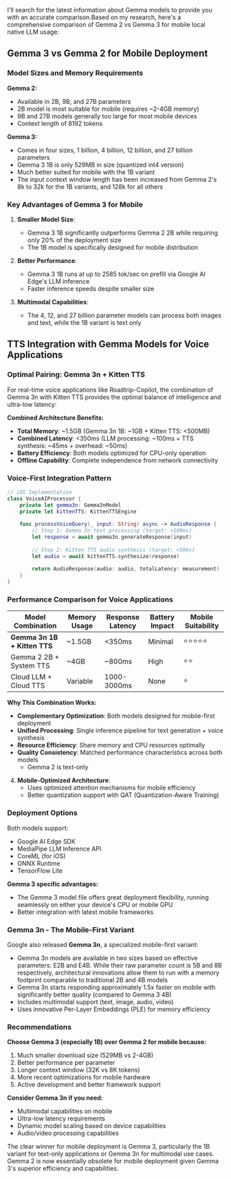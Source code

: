 I'll search for the latest information about Gemma models to provide you with an accurate comparison.Based on my research, here's a comprehensive comparison of Gemma 2 vs Gemma 3 for mobile local native LLM usage:

## Gemma 3 vs Gemma 2 for Mobile Deployment

### Model Sizes and Memory Requirements

**Gemma 2:**
- Available in 2B, 9B, and 27B parameters
- 2B model is most suitable for mobile (requires ~2-4GB memory)
- 9B and 27B models generally too large for most mobile devices
- Context length of 8192 tokens

**Gemma 3:**
- Comes in four sizes, 1 billion, 4 billion, 12 billion, and 27 billion parameters
- Gemma 3 1B is only 529MB in size (quantized int4 version)
- Much better suited for mobile with the 1B variant
- The input context window length has been increased from Gemma 2's 8k to 32k for the 1B variants, and 128k for all others

### Key Advantages of Gemma 3 for Mobile

1. **Smaller Model Size**: 
   - Gemma 3 1B significantly outperforms Gemma 2 2B while requiring only 20% of the deployment size
   - The 1B model is specifically designed for mobile distribution

2. **Better Performance**:
   - Gemma 3 1B runs at up to 2585 tok/sec on prefill via Google AI Edge's LLM inference
   - Faster inference speeds despite smaller size

3. **Multimodal Capabilities**:
   - The 4, 12, and 27 billion parameter models can process both images and text, while the 1B variant is text only

## TTS Integration with Gemma Models for Voice Applications

### Optimal Pairing: Gemma 3n + Kitten TTS

For real-time voice applications like Roadtrip-Copilot, the combination of Gemma 3n with Kitten TTS provides the optimal balance of intelligence and ultra-low latency:

**Combined Architecture Benefits:**
- **Total Memory**: ~1.5GB (Gemma 3n 1B: ~1GB + Kitten TTS: <500MB)
- **Combined Latency**: <350ms (LLM processing: ~100ms + TTS synthesis: ~45ms + overhead: ~50ms)
- **Battery Efficiency**: Both models optimized for CPU-only operation
- **Offline Capability**: Complete independence from network connectivity

### Voice-First Integration Pattern

```swift
// iOS Implementation
class VoiceAIProcessor {
    private let gemma3n: Gemma3nModel
    private let kittenTTS: KittenTTSEngine
    
    func processVoiceQuery(_ input: String) async -> AudioResponse {
        // Step 1: Gemma 3n text processing (target: <100ms)
        let response = await gemma3n.generateResponse(input)
        
        // Step 2: Kitten TTS audio synthesis (target: <50ms)  
        let audio = await kittenTTS.synthesize(response)
        
        return AudioResponse(audio: audio, totalLatency: measurement)
    }
}
```

### Performance Comparison for Voice Applications

| Model Combination | Memory Usage | Response Latency | Battery Impact | Mobile Suitability |
|-------------------|--------------|------------------|----------------|-------------------|
| **Gemma 3n 1B + Kitten TTS** | ~1.5GB | <350ms | Minimal | ⭐⭐⭐⭐⭐ |
| Gemma 2 2B + System TTS | ~4GB | ~800ms | High | ⭐⭐ |
| Cloud LLM + Cloud TTS | Variable | 1000-3000ms | None | ⭐ |

**Why This Combination Works:**
- **Complementary Optimization**: Both models designed for mobile-first deployment
- **Unified Processing**: Single inference pipeline for text generation + voice synthesis
- **Resource Efficiency**: Share memory and CPU resources optimally
- **Quality Consistency**: Matched performance characteristics across both models
   - Gemma 2 is text-only

4. **Mobile-Optimized Architecture**:
   - Uses optimized attention mechanisms for mobile efficiency
   - Better quantization support with QAT (Quantization-Aware Training)

### Deployment Options

Both models support:
- Google AI Edge SDK
- MediaPipe LLM Inference API
- CoreML (for iOS)
- ONNX Runtime
- TensorFlow Lite

**Gemma 3 specific advantages:**
- The Gemma 3 model file offers great deployment flexibility, running seamlessly on either your device's CPU or mobile GPU
- Better integration with latest mobile frameworks

### Gemma 3n - The Mobile-First Variant

Google also released **Gemma 3n**, a specialized mobile-first variant:
- Gemma 3n models are available in two sizes based on effective parameters: E2B and E4B. While their raw parameter count is 5B and 8B respectively, architectural innovations allow them to run with a memory footprint comparable to traditional 2B and 4B models
- Gemma 3n starts responding approximately 1.5x faster on mobile with significantly better quality (compared to Gemma 3 4B)
- Includes multimodal support (text, image, audio, video)
- Uses innovative Per-Layer Embeddings (PLE) for memory efficiency

### Recommendations

**Choose Gemma 3 (especially 1B) over Gemma 2 for mobile because:**
1. Much smaller download size (529MB vs 2-4GB)
2. Better performance per parameter
3. Longer context window (32K vs 8K tokens)
4. More recent optimizations for mobile hardware
5. Active development and better framework support

**Consider Gemma 3n if you need:**
- Multimodal capabilities on mobile
- Ultra-low latency requirements
- Dynamic model scaling based on device capabilities
- Audio/video processing capabilities

The clear winner for mobile deployment is Gemma 3, particularly the 1B variant for text-only applications or Gemma 3n for multimodal use cases. Gemma 2 is now essentially obsolete for mobile deployment given Gemma 3's superior efficiency and capabilities.